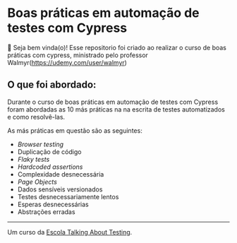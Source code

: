 # Boas práticas em automação de testes com Cypress

👋 Seja bem vinda(o)! Esse repositorio foi criado ao realizar o curso de boas práticas com cypress, ministrado pelo professor Walmyr(https://udemy.com/user/walmyr)

## O que foi abordado:

Durante o curso de boas práticas em automação de testes com Cypress foram abordadas as 10 más práticas na na escrita de testes automatizados e como resolvê-las.

As más práticas em questão são as seguintes:

- _Browser testing_
- Duplicação de código
- _Flaky tests_
- _Hardcoded assertions_
- Complexidade desnecessária
- _Page Objects_
- Dados sensíveis versionados
- Testes desnecessariamente lentos
- Esperas desnecessárias
- Abstrações erradas

___

Um curso da [Escola Talking About Testing](https://udemy.com/user/walmyr).
